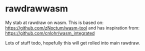 # rawdrawwasm

My stab at rawdraw on wasm.  This is based on:
 https://github.com/zNoctum/wasm-tool
and has inspiration from:
 https://github.com/cnlohr/wasm_integrated

Lots of stuff todo, hopefully this will get rolled into main rawdraw.

